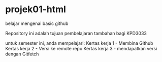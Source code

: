 # projek01-html
belajar mengenai basic github

Repository ini adalah tujuan pembelajaran tambahan bagi KPD3033

untuk semester ini, anda mempelajari:
Kertas kerja 1 - Membina Github
Kertas kerja 2 - Versi ke remote repo
Kertas kerja 3 - mendapatkan versi dengan Gitfetch
